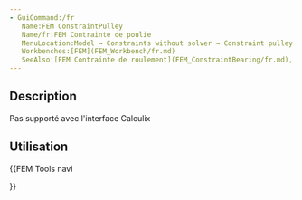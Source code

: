 ```yaml
---
- GuiCommand:/fr
   Name:FEM ConstraintPulley
   Name/fr:FEM Contrainte de poulie
   MenuLocation:Model → Constraints without solver → Constraint pulley
   Workbenches:[FEM](FEM_Workbench/fr.md)
   SeeAlso:[FEM Contrainte de roulement](FEM_ConstraintBearing/fr.md), [FEM Contrainte d'engrenage](FEM_ConstraintGear/fr.md)
---
```


## Description

Pas supporté avec l\'interface Calculix

## Utilisation





{{FEM Tools navi

}}  
